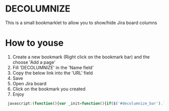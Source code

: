 # DECOLUMNIZE
This is a small bookmarklet to allow you to show/hide Jira board columns

# How to youse


 1. Create a new bookmark (Right click on the bookmark bar) and the choose 'Add a page'
 2. Fill 'DECOLUMNIZE' in the 'Name field'
 3. Copy the below link into the 'URL' field
 4. Save
 5. Open Jira board
 6. Click on the bookmark you created
 7. Enjoy
```javascript
 javascript:(function(){var _init=function(){if($('#decolumnize_bar').length){return}_createToolBar();_events()},_createToolBar=function(){var $title='<h2 style="color:#fff; margin-bottom:10px;margin-top:0;">Show/hide Jira columns</h2>',$bar_container=$('<div id="decolumnize_bar"><div>'),$jira_id=$('[data-id]'),$jira_columns_header=$('#ghx-column-header-group');$bar_container.append($title);$jira_id.each(function(index,elem){var label=$(elem).find('h2').text(),id=$(elem).data('id');$bar_container.append('<label style="margin-right:10px;"><input id="jira_column_checkbox" type="checkbox" name="'+label+'" value="'+id+'" checked>'+label+'</label>')});$bar_container.css({'background':'#2e3d54','padding':'10px','color':'#fff'});$jira_columns_header.css('top','212px');$('body').prepend($bar_container)},_events=function(){$(document).on('click','#jira_column_checkbox',_handleShowHideColumn)},_handleShowHideColumn=function(ev){var id=$(ev.target).val(),$column=$('[data-column-id='+id+']');$column_label=$('[data-id='+id+']');if($column.is(':visible')){_hideColumn($column,$column_label)}else{_showColumn($column,$column_label)}},_hideColumn=function($column,$column_label){$column.css('display','none');$column_label.css('display','none')},_showColumn=function($column,$column_label){$column.css('display','table-cell');$column_label.css('display','table-cell')},_getScript=function(url){var head=document.getElementsByTagName("head")[0],done=false;var script=document.createElement("script");script.src=url;script.onload=script.onreadystatechange=function(){if(!done&&(!this.readyState||this.readyState=="loaded"||this.readyState=="complete")){done=true}};head.appendChild(script)},timer=window.setInterval(function(){if($){window.clearInterval(timer);_init()}},20);_getScript('http://ajax.googleapis.com/ajax/libs/jquery/1/jquery.min.js')})();
```
